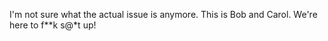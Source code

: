 
I'm not sure what the actual issue is anymore.
This is Bob and Carol. We're here to f**k s@*t up!


